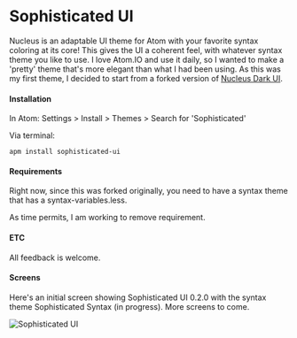 # Sophisticated UI

Nucleus is an adaptable UI theme for Atom with your favorite syntax coloring at its core! This gives the UI a coherent feel, with whatever syntax theme you like to use.
I love Atom.IO and use it daily, so I wanted to make a 'pretty' theme that's more elegant than what I had been using. As this was my first theme, I decided to start from a forked version of [Nucleus Dark UI](https://github.com/ignism/nucleus-dark-ui).

#### Installation

In Atom:
Settings > Install > Themes > Search for 'Sophisticated'

Via terminal:
```
apm install sophisticated-ui
```

#### Requirements

Right now, since this was forked originally, you need to have a syntax theme that has a syntax-variables.less.

As time permits, I am working to remove requirement.

#### ETC

All feedback is welcome.

#### Screens

Here's an initial screen showing Sophisticated UI 0.2.0 with the syntax theme Sophisticated Syntax (in progress). More screens to come.

![Sophisticated UI](http://i.imgur.com/KF1m59n.png)
